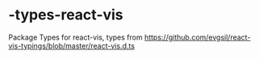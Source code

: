 # -types-react-vis
Package Types for react-vis, types from https://github.com/evgsil/react-vis-typings/blob/master/react-vis.d.ts
